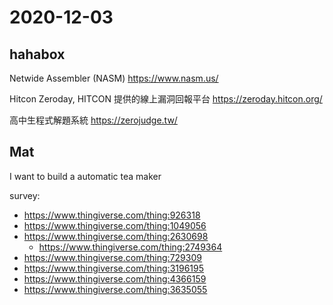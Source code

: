 # 2020-12-03

## hahabox

Netwide Assembler (NASM)
https://www.nasm.us/

Hitcon Zeroday, HITCON 提供的線上漏洞回報平台
https://zeroday.hitcon.org/

高中生程式解題系統
https://zerojudge.tw/

## Mat

I want to build a automatic tea maker

survey:

- https://www.thingiverse.com/thing:926318
- https://www.thingiverse.com/thing:1049056
- https://www.thingiverse.com/thing:2630698
    - https://www.thingiverse.com/thing:2749364
- https://www.thingiverse.com/thing:729309
- https://www.thingiverse.com/thing:3196195
- https://www.thingiverse.com/thing:4366159
- https://www.thingiverse.com/thing:3635055
